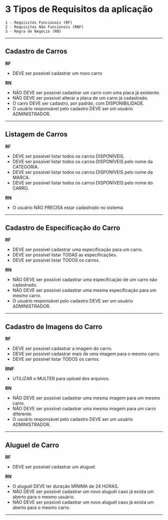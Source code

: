 # 3 Tipos de Requisitos da aplicação
    1 - Requisitos Funcionais (RF)
    2 - Requisitos Não Funcionais (RNF)  
    3 - Regra de Negócio (RN)
---
## Cadastro de Carros

**RF**
- DEVE ser possível cadastrar um novo carro

**RN**
- NÃO DEVE ser possível cadastrar um carro com uma placa já existente.
- NÃO DEVE ser possível alterar a placa de um carro já cadastrado.
- O carro DEVE ser cadastro, por padrão, com DISPONIBILIDADE.
- O usuário responsável pelo cadastro DEVE ser um usuário ADMINISTRADOR.
---
## Listagem de Carros

**RF**
- DEVE ser possível listar todos os carros DISPONÍVEIS. 
- DEVE ser possível listar todos os carros DISPONÍVEIS pelo nome da CATEGORIA. 
- DEVE ser possível listar todos os carros DISPONÍVEIS pelo nome da MARCA. 
- DEVE ser possível listar todos os carros DISPONÍVEIS pelo nome do CARRO. 

**RN**
- O usuário NÃO PRECISA estar cadastrado no sistema.
---
## Cadastro de Especificação do Carro

**RF**
- DEVE ser possível cadastrar uma especificação para um carro.
- DEVE ser possível listar TODAS as especificações.
- DEVE ser possível listar TODOS os carros.

**RN**
- NÃO DEVE ser possível cadastrar uma especificação de um carro não cadastrado.
- NÃO DEVE ser possível cadastrar uma mesma especificação para um mesmo carro.
- O usuário responsável pelo cadastro DEVE ser um usuário ADMINISTRADOR.
---
## Cadastro de Imagens do Carro

**RF**
- DEVE ser possível cadastrar a imagem do carro.
- DEVE ser possível cadastrar mais de uma imagem para o mesmo carro. 
- DEVE ser possível listar TODOS os carros.

**RNF**
- UTILIZAR o MULTER para upload dos arquivos.

**RN**
- NÃO DEVE ser possível cadastrar uma mesma imagem para um mesmo carro. 
- NÃO DEVE ser possível cadastrar uma mesma imagem para um carro diferente.
- O usuário responsável pelo cadastro DEVE ser um usuário ADMINISTRADOR.
---
## Aluguel de Carro

**RF**
- DEVE ser possível cadastrar um aluguel.

**RN**
- O aluguél DEVE ter duração MÍNIMA de 24 HORAS.
- NÃO DEVE ser possível cadastrar um novo aluguél caso já exista um aberto para o mesmo usuário.
- NÃO DEVE ser possível cadastrar um novo aluguél caso já exista um aberto para o mesmo carro.
---

